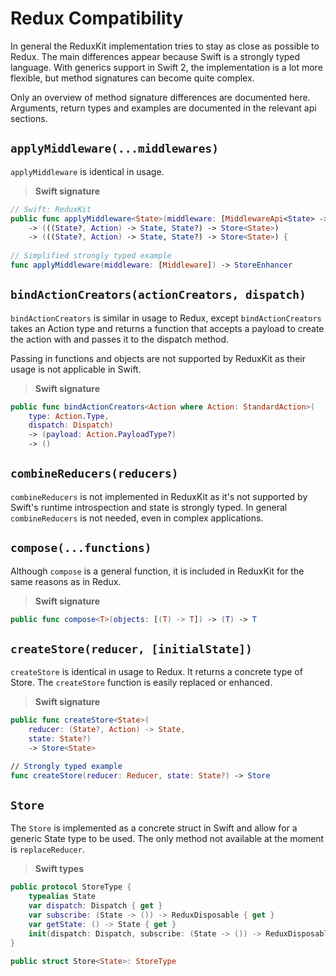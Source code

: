# Redux Compatibility

In general the ReduxKit implementation tries to stay as close as possible to Redux. The main differences appear because Swift is a strongly typed language. With generics support in Swift 2, the implementation is a lot more flexible, but method signatures can become quite complex.

Only an overview of method signature differences are documented here. Arguments, return types and examples are documented in the relevant api sections.

## `applyMiddleware(...middlewares)`

`applyMiddleware` is identical in usage.

> **Swift signature**

```swift
// Swift: ReduxKit
public func applyMiddleware<State>(middleware: [MiddlewareApi<State> -> DispatchTransformer])
    -> (((State?, Action) -> State, State?) -> Store<State>)
    -> (((State?, Action) -> State, State?) -> Store<State>) {
    
// Simplified strongly typed example
func applyMiddleware(middleware: [Middleware]) -> StoreEnhancer
```

## `bindActionCreators(actionCreators, dispatch)`

`bindActionCreators` is similar in usage to Redux, except `bindActionCreators` takes an Action type and returns a function that accepts a payload to create the action with and passes it to the dispatch method.

Passing in functions and objects are not supported by ReduxKit as their usage is not applicable in Swift.

> **Swift signature**

```swift
public func bindActionCreators<Action where Action: StandardAction>(
    type: Action.Type,
    dispatch: Dispatch)
    -> (payload: Action.PayloadType?)
    -> ()
```


## `combineReducers(reducers)`

`combineReducers` is not implemented in ReduxKit as it's not supported by Swift's runtime introspection and state is strongly typed. In general `combineReducers` is not needed, even in complex applications.

## `compose(...functions)`

Although `compose` is a general function, it is included in ReduxKit for the same reasons as in Redux.

> **Swift signature**

```swift
public func compose<T>(objects: [(T) -> T]) -> (T) -> T
```

## `createStore(reducer, [initialState])`

`createStore` is identical in usage to Redux. It returns a concrete type of Store. The `createStore` function is easily replaced or enhanced.

> **Swift signature**

```swift
public func createStore<State>(
	reducer: (State?, Action) -> State,
	state: State?)
	-> Store<State>

// Strongly typed example
func createStore(reducer: Reducer, state: State?) -> Store
```

## `Store`

The `Store` is implemented as a concrete struct in Swift and allow for a generic State type to be used. The only method not available at the moment is `replaceReducer`.

> **Swift types**

```swift
public protocol StoreType {
	typealias State
    var dispatch: Dispatch { get }
    var subscribe: (State -> ()) -> ReduxDisposable { get }
    var getState: () -> State { get }
    init(dispatch: Dispatch, subscribe: (State -> ()) -> ReduxDisposable, getState: () -> State)
}

public struct Store<State>: StoreType
```
